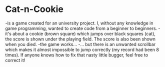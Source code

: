 # Cat-n-Cookie
-is a game created for an university project. I, without any knowledge in game programming, wanted to create code from a beginner to beginners. 
-it's about a cookie (brown square) which jumps over black squares (cat), the score is shown under the playing field. The score is also been shown when you died. 
-the game works... 
-... but there is an unwanted scrollbar which makes it almost impossible to jump correctly (my record had been 8 times). If anyone knows how to fix that nasty little bugger, feel free to correct it!
